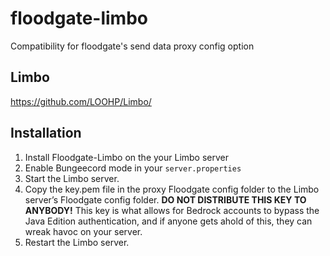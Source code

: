 # floodgate-limbo
Compatibility for floodgate's send data proxy config option

## Limbo
https://github.com/LOOHP/Limbo/

## Installation
1. Install Floodgate-Limbo on the your Limbo server
2. Enable Bungeecord mode in your `server.properties`
3. Start the Limbo server.
4. Copy the key.pem file in the proxy Floodgate config folder to the Limbo server’s Floodgate config folder. **DO NOT DISTRIBUTE THIS KEY TO ANYBODY!** This key is what allows for Bedrock accounts to bypass the Java Edition authentication, and if anyone gets ahold of this, they can wreak havoc on your server.
5. Restart the Limbo server.
